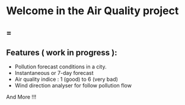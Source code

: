 
# Welcome in the Air Quality project
=
---
## Features ( work in progress ):

- Pollution forecast conditions in a city.
- Instantaneous or 7-day forecast
- Air quality indice : 1 (good) to 6 (very bad)
- Wind direction analyser for follow pollution flow

And More !!! 



